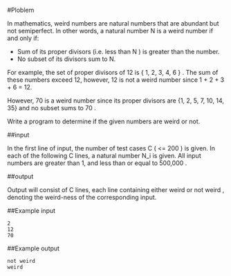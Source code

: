 #Ploblem

In mathematics, weird numbers are natural numbers that are abundant but not semiperfect. In other words, a natural number N is a weird number if and only if:

* Sum of its proper divisors (i.e. less than N ) is greater than the number.
* No subset of its divisors sum to N.

For example, the set of proper divisors of 12 is { 1, 2, 3, 4, 6 } . The sum of these numbers exceed 12, however, 12 is not a weird number since 1 + 2 + 3 + 6 = 12.

However, 70 is a weird number since its proper divisors are {1, 2, 5, 7, 10, 14, 35} and no subset sums to 70 .

Write a program to determine if the given numbers are weird or not.

##input

In the first line of input, the number of test cases C ( <= 200 ) is given. In each of the following C lines, a natural number N_i is given. All input numbers are greater than 1, and less than or equal to 500,000 .

##output

Output will consist of C lines, each line containing either weird or not weird , denoting the weird-ness of the corresponding input.

##Example input

	2
	12
	70
##Example output

	not weird
	weird